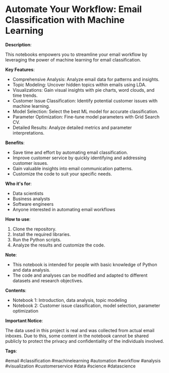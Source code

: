 # Automate Your Workflow: Email Classification with Machine Learning
**Description**:

This notebooks empowers you to streamline your email workflow by leveraging the power of machine learning for email classification.

**Key Features**:

* Comprehensive Analysis: Analyze email data for patterns and insights.
* Topic Modeling: Uncover hidden topics within emails using LDA.
* Visualizations: Gain visual insights with pie charts, word clouds, and time trends.
* Customer Issue Classification: Identify potential customer issues with machine learning.
* Model Selection: Select the best ML model for accurate classification.
* Parameter Optimization: Fine-tune model parameters with Grid Search CV.
* Detailed Results: Analyze detailed metrics and parameter interpretations.
  
**Benefits**:

* Save time and effort by automating email classification.
* Improve customer service by quickly identifying and addressing customer issues.
* Gain valuable insights into email communication patterns.
* Customize the code to suit your specific needs.
  
**Who it's for**:

* Data scientists
* Business analysts
* Software engineers
* Anyone interested in automating email workflows
  
**How to use**:

1. Clone the repository.
2. Install the required libraries.
3. Run the Python scripts.
4. Analyze the results and customize the code.
   
**Note**:

* This notebook is intended for people with basic knowledge of Python and data analysis.
* The code and analyses can be modified and adapted to different datasets and research objectives.

**Contents**:

* Notebook 1: Introduction, data analysis, topic modeling
* Notebook 2: Customer issue classification, model selection, parameter optimization

**Important Notice**:

The data used in this project is real and was collected from actual email inboxes. Due to this, some content in the notebook cannot be shared publicly to protect the privacy and confidentiality of the individuals involved.
  
**Tags**:

#email #classification #machinelearning #automation #workflow #analysis #visualization #customerservice #data #science #datascience
